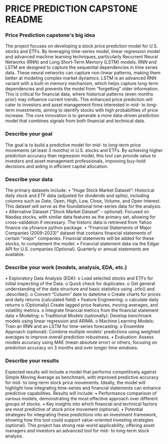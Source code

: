 # PRICE PREDICTION CAPSTONE README

### Price Prediction capstone's big idea
The project focuses on developing a stock price prediction model for U.S. stocks and ETFs. By leveraging time-series model, linear regression model and advanced machine learning techniques, particularly Recurrent Neural Networks (RNN) and Long Short-Term Memory (LSTM) models. RNN and LSTM are designed to capture the sequential dependencies in time series data. These neural networks can capture non-linear patterns, making them better at modeling complex market dynamics. LSTM is an advanced RNN variant with a built-in memory mechanism, which helps capture long-term dependencies and prevents the model from “forgetting” older information. This is critical for financial data, where historical patterns (even months prior) may influence current trends.
This enhanced price prediction will cater to investors and asset management firms interested in mid- to long-term investments, aiming to identify stocks with high probabilities of price increase. The core innovation is to generate a more data-driven prediction model that combines signals from both financial and technical data.

### Describe your goal
The goal is to build a predictive model for mid- to long-term price movements (at least 3 months) in U.S. stocks and ETFs. By achieving higher prediction accuracy than regression model, this tool can provide value to investors and asset management professionals, improving buy-hold decisions and aiding in efficient capital allocation.
### Describe your data
The primary datasets include:
•	“Huge Stock Market Dataset”: Historical daily stock and ETF data (adjusted for dividends and splits), including columns such as Date, Open, High, Low, Close, Volume, and Open Interest. This dataset will serve as the foundational time-series data for the analysis.
•	Alternative Dataset (“Stock Market Dataset” – optional): Focused on Nasdaq stocks, with similar data features as the primary set, allowing for cross-validation if necessary. The historic data is retrieved from Yahoo finance via yfinance python package.
•	“Financial Statements of Major Companies (2009-2023)” dataset that contains financial statements of certain “major” companies. Financial statements will be added for these stocks, to complement the model. 
•	Financial statement data via the Edgar API for U.S. companies (Optional). Quarterly or annual statements are available. 

### Describe your work (models, analysis, EDA, etc.)
•	Exploratory Data Analysis (EDA): 
	o	Load selected stocks and ETFs for initial inspecting of the Data.
	o	Quick check for duplicates.
	o	Get general understanding of the data structure and basic statistics using .info() and .describe().
	o	Convert “Column” date to datetime
	o	Create charts for prices and daily returns (calculated field)
•	Feature Engineering:
	o	calculate daily returns
	o	(Optionally) Create lagged price features, moving averages, and volatility metrics.
	o	Integrate financial metrics from the financial statement data
•	Modeling:
	o	Traditional Models (optionally): Develop benchmark models using linear regression and ARIMA.
	o	Machine Learning Models: Train an RNN and an LSTM for time-series forecasting.
	o	Ensemble Approach (optional): Combine multiple models' predictions using weighted averages to improve overall prediction robustness.
•	Evaluation: Assess models accuracy using MAE (mean absolute error) or others, focusing on prediction accuracy on 3 months and over longer time windows.

### Describe your results
Expected results will include a model that performs competitively against Simple Moving Average as benchmark, with improved predictive accuracy for mid- to long-term stock price movements. Ideally, the model will highlight how integrating time-series and financial statements can enhance predictive capabilities. Results will include:
•	Performance comparison of various models, demonstrating the most effective approach over different groups of stocks.
•	Key insights into which financial and technical factors are most predictive of stock price movement (optional).
•	Potential strategies for integrating these predictions into an investment framework, showing how this tool could support value-oriented investing strategies (optional).
This project has strong real-world applicability, offering asset managers and investors an advanced tool for mid- to long-term stock analysis.
